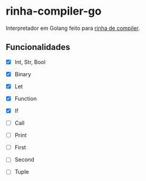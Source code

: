 # rinha-compiler-go

Interpretador em Golang feito para [rinha de compiler](https://github.com/aripiprazole/rinha-de-compiler).

## Funcionalidades

- [x] Int, Str, Bool
- [x] Binary
- [x] Let
- [x] Function
- [x] If
- [ ] Call
- [ ] Print
- [ ] First
- [ ] Second
- [ ] Tuple


